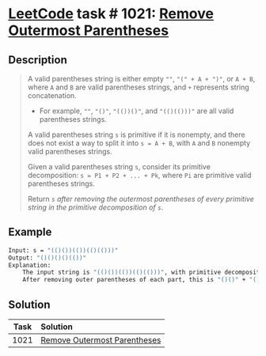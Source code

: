 # [LeetCode][leetcode] task # 1021: [Remove Outermost Parentheses][task]

Description
-----------

> A valid parentheses string is either empty `""`, `"(" + A + ")"`, or `A + B`,
> where `A` and `B` are valid parentheses strings, and `+` represents string concatenation.
> 
> * For example, `""`, `"()"`, `"(())()"`, and `"(()(()))"` are all valid parentheses strings.
> 
> A valid parentheses string `s` is primitive if it is nonempty, and there does not exist a way
> to split it into `s = A + B`, with `A` and `B` nonempty valid parentheses strings.
> 
> Given a valid parentheses string `s`, consider its primitive decomposition: `s = P1 + P2 + ... + Pk`,
> where `Pi` are primitive valid parentheses strings.
> 
> Return _`s` after removing the outermost parentheses of every primitive string in the primitive decomposition of `s`_.

Example
-------

```sh
Input: s = "(()())(())(()(()))"
Output: "()()()()(())"
Explanation: 
    The input string is "(()())(())(()(()))", with primitive decomposition "(()())" + "(())" + "(()(()))".
    After removing outer parentheses of each part, this is "()()" + "()" + "()(())" = "()()()()(())".
```

Solution
--------

| Task | Solution                                 |
|:----:|:-----------------------------------------|
| 1021 | [Remove Outermost Parentheses][solution] |


[leetcode]: <http://leetcode.com/>
[task]: <https://leetcode.com/problems/remove-outermost-parentheses/>
[solution]: <https://github.com/wellaxis/praxis-leetcode/blob/main/src/main/java/com/witalis/praxis/leetcode/task/h11/p1021/option/Practice.java>
